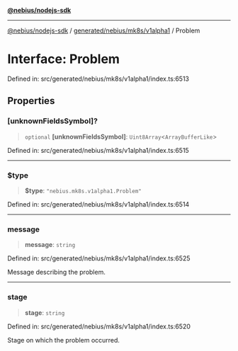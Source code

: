 [**@nebius/nodejs-sdk**](../../../../../README.md)

***

[@nebius/nodejs-sdk](../../../../../README.md) / [generated/nebius/mk8s/v1alpha1](../README.md) / Problem

# Interface: Problem

Defined in: src/generated/nebius/mk8s/v1alpha1/index.ts:6513

## Properties

### \[unknownFieldsSymbol\]?

> `optional` **\[unknownFieldsSymbol\]**: `Uint8Array`\<`ArrayBufferLike`\>

Defined in: src/generated/nebius/mk8s/v1alpha1/index.ts:6515

***

### $type

> **$type**: `"nebius.mk8s.v1alpha1.Problem"`

Defined in: src/generated/nebius/mk8s/v1alpha1/index.ts:6514

***

### message

> **message**: `string`

Defined in: src/generated/nebius/mk8s/v1alpha1/index.ts:6525

Message describing the problem.

***

### stage

> **stage**: `string`

Defined in: src/generated/nebius/mk8s/v1alpha1/index.ts:6520

Stage on which the problem occurred.
